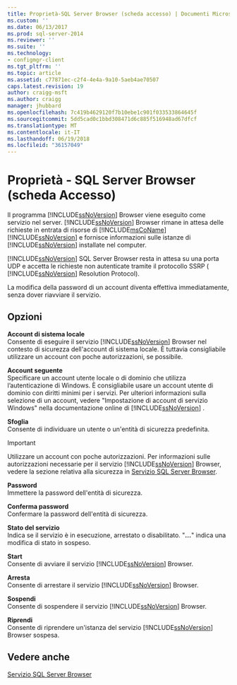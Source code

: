 ```yaml
---
title: Proprietà-SQL Server Browser (scheda accesso) | Documenti Microsoft
ms.custom: ''
ms.date: 06/13/2017
ms.prod: sql-server-2014
ms.reviewer: ''
ms.suite: ''
ms.technology:
- configmgr-client
ms.tgt_pltfrm: ''
ms.topic: article
ms.assetid: c77871ec-c2f4-4e4a-9a10-5aeb4ae70507
caps.latest.revision: 19
author: craigg-msft
ms.author: craigg
manager: jhubbard
ms.openlocfilehash: 7c419b4629120f7b10ebe1c901f033533864645f
ms.sourcegitcommit: 5dd5cad0c1bbd308471d6c885f516948ad67dfcf
ms.translationtype: MT
ms.contentlocale: it-IT
ms.lasthandoff: 06/19/2018
ms.locfileid: "36157049"
---
```

# <a name="sql-server-browser-properties-log-on-tab"></a>Proprietà - SQL Server Browser (scheda Accesso)
  Il programma [!INCLUDE[ssNoVersion](../../includes/ssnoversion-md.md)] Browser viene eseguito come servizio nel server. [!INCLUDE[ssNoVersion](../../includes/ssnoversion-md.md)] Browser rimane in attesa delle richieste in entrata di risorse di [!INCLUDE[msCoName](../../includes/msconame-md.md)] [!INCLUDE[ssNoVersion](../../includes/ssnoversion-md.md)] e fornisce informazioni sulle istanze di [!INCLUDE[ssNoVersion](../../includes/ssnoversion-md.md)] installate nel computer.  
  
 [!INCLUDE[ssNoVersion](../../includes/ssnoversion-md.md)] SQL Server Browser resta in attesa su una porta UDP e accetta le richieste non autenticate tramite il protocollo SSRP ( [!INCLUDE[ssNoVersion](../../includes/ssnoversion-md.md)] Resolution Protocol).  
  
 La modifica della password di un account diventa effettiva immediatamente, senza dover riavviare il servizio.  
  
## <a name="options"></a>Opzioni  
 **Account di sistema locale**  
 Consente di eseguire il servizio [!INCLUDE[ssNoVersion](../../includes/ssnoversion-md.md)] Browser nel contesto di sicurezza dell'account di sistema locale. È tuttavia consigliabile utilizzare un account con poche autorizzazioni, se possibile.  
  
 **Account seguente**  
 Specificare un account utente locale o di dominio che utilizza l’autenticazione di Windows. È consigliabile usare un account utente di dominio con diritti minimi per i servizi. Per ulteriori informazioni sulla selezione di un account, vedere "Impostazione di account di servizio Windows" nella documentazione online di [!INCLUDE[ssNoVersion](../../includes/ssnoversion-md.md)] .  
  
 **Sfoglia**  
 Consente di individuare un utente o un'entità di sicurezza predefinita.  
  
> [!IMPORTANT]  
>  Utilizzare un account con poche autorizzazioni. Per informazioni sulle autorizzazioni necessarie per il servizio [!INCLUDE[ssNoVersion](../../includes/ssnoversion-md.md)] Browser, vedere la sezione relativa alla sicurezza in [Servizio SQL Server Browser](../../../2014/tools/configuration-manager/sql-server-browser-service.md).  
  
 **Password**  
 Immettere la password dell'entità di sicurezza.  
  
 **Conferma password**  
 Confermare la password dell'entità di sicurezza.  
  
 **Stato del servizio**  
 Indica se il servizio è in esecuzione, arrestato o disabilitato. "**…**" indica una modifica di stato in sospeso.  
  
 **Start**  
 Consente di avviare il servizio [!INCLUDE[ssNoVersion](../../includes/ssnoversion-md.md)] Browser.  
  
 **Arresta**  
 Consente di arrestare il servizio [!INCLUDE[ssNoVersion](../../includes/ssnoversion-md.md)] Browser.  
  
 **Sospendi**  
 Consente di sospendere il servizio [!INCLUDE[ssNoVersion](../../includes/ssnoversion-md.md)] Browser.  
  
 **Riprendi**  
 Consente di riprendere un'istanza del servizio [!INCLUDE[ssNoVersion](../../includes/ssnoversion-md.md)] Browser sospesa.  
  
## <a name="see-also"></a>Vedere anche  
 [Servizio SQL Server Browser](../../../2014/tools/configuration-manager/sql-server-browser-service.md)  
  
  
